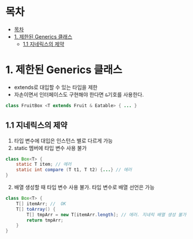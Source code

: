 # 목차
- [목차](#목차)
- [1. 제한된 Generics 클래스](#1-제한된-generics-클래스)
  - [1.1 지네릭스의 제약](#11-지네릭스의-제약)


# 1. 제한된 Generics 클래스
- extends로 대입할 수 있는 타입을 제한
- 자손이면서 인터페이스도 구현해야 한다면 `&`기호를 사용한다.
```java
class FruitBox <T extends Fruit & Eatable> { ... }
```

## 1.1 지네릭스의 제약
1. 타입 변수에 대입은 인스턴스 별로 다르게 가능
2. static 멤버에 타입 변수 사용 불가
```java
class Box<T> {
    static T item; // 에러
    static int compare (T t1, T t2) {...} // 에러
}
```

2. 배열 생성할 때 타입 변수 사용 불가. 타입 변수로 배열 선언은 가능
```java
class Box<T> {
    T[] itemArr; //  OK
    T[] toArray() {
        T[] tmpArr = new T[itemArr.length]; // 에러. 지네릭 배열 생성 불가
        return tmpArr;
    }
}
```